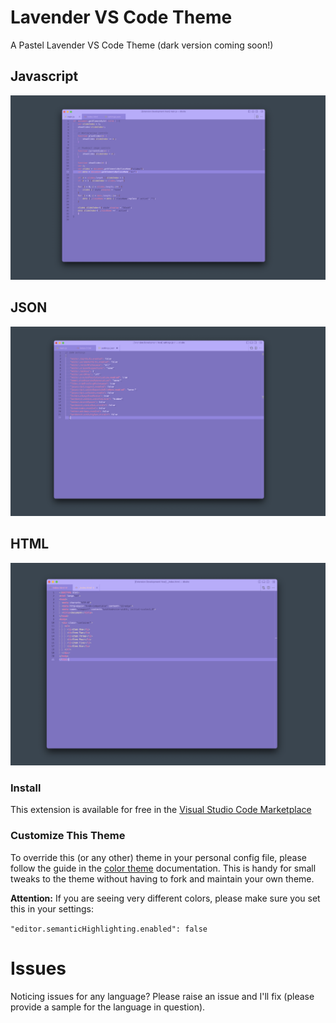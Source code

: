 # Lavender VS Code Theme

A Pastel Lavender VS Code Theme (dark version coming soon!)

## Javascript
![Javascript](/assets/javascript.png)

## JSON
![JSON](/assets/JSON.png)

## HTML
![HTML](/assets/html.png)

### Install
This extension is available for free in the [Visual Studio Code Marketplace]()

### Customize This Theme
To override this (or any other) theme in your personal config file, please follow the guide in the [color theme](https://code.visualstudio.com/api/extension-guides/color-theme) documentation. This is handy for small tweaks to the theme without having to fork and maintain your own theme.

**Attention:** If you are seeing very different colors, please make sure you set this in your settings:

`"editor.semanticHighlighting.enabled": false`

# Issues
Noticing issues for any language? Please raise an issue and I'll fix (please provide a sample for the language in question).

<!-- What's new?
Click here to go to the [Changelog]() -->
